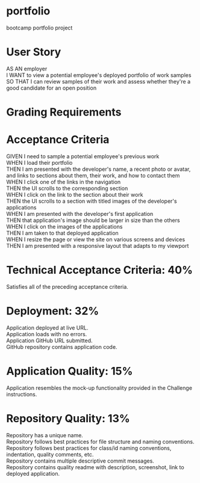 # portfolio

bootcamp portfolio project

# User Story

AS AN employer <br>
I WANT to view a potential employee's deployed portfolio of work samples <br>
SO THAT I can review samples of their work and assess whether they're a good candidate for an open position <br>

# <h1> Grading Requirements </h1>

# Acceptance Criteria

GIVEN I need to sample a potential employee's previous work <br>
WHEN I load their portfolio <br>
THEN I am presented with the developer's name, a recent photo or avatar, and links to sections about them, their work, and how to contact them <br>
WHEN I click one of the links in the navigation <br>
THEN the UI scrolls to the corresponding section <br>
WHEN I click on the link to the section about their work <br>
THEN the UI scrolls to a section with titled images of the developer's applications <br>
WHEN I am presented with the developer's first application <br>
THEN that application's image should be larger in size than the others <br>
WHEN I click on the images of the applications <br>
THEN I am taken to that deployed application <br>
WHEN I resize the page or view the site on various screens and devices <br>
THEN I am presented with a responsive layout that adapts to my viewport <br>

# Technical Acceptance Criteria: 40%

Satisfies all of the preceding acceptance criteria. <br>

# Deployment: 32%

Application deployed at live URL. <br>
Application loads with no errors. <br>
Application GitHub URL submitted. <br>
GitHub repository contains application code. <br>

# Application Quality: 15% <br>

Application resembles the mock-up functionality provided in the Challenge instructions. <br>

# Repository Quality: 13% <br>

Repository has a unique name. <br>
Repository follows best practices for file structure and naming conventions. <br>
Repository follows best practices for class/id naming conventions, indentation, quality comments, etc. <br>
Repository contains multiple descriptive commit messages. <br>
Repository contains quality readme with description, screenshot, link to deployed application. <br>
